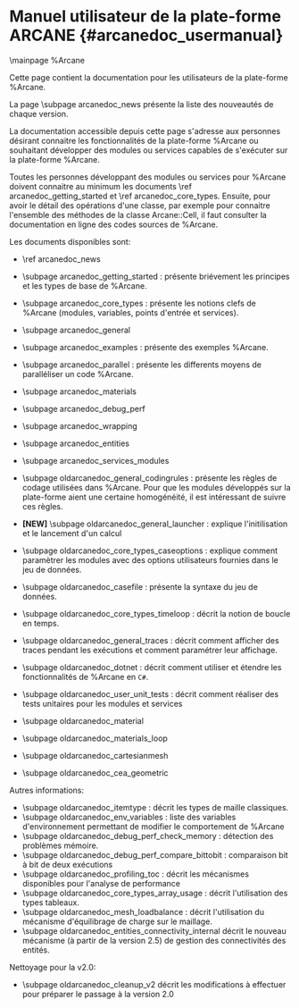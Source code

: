 ﻿# Manuel utilisateur de la plate-forme ARCANE {#arcanedoc_usermanual}

\mainpage %Arcane

Cette page contient la documentation pour les utilisateurs de la plate-forme %Arcane.

La page \subpage arcanedoc_news présente la liste des nouveautés de chaque version.

La documentation accessible depuis cette page s'adresse aux personnes
désirant connaitre les fonctionnalités de la plate-forme %Arcane ou
souhaitant développer des modules ou services capables de s'exécuter
sur la plate-forme %Arcane.

Toutes les personnes développant des modules ou services pour %Arcane
doivent connaitre au minimum les documents \ref arcanedoc_getting_started et
\ref arcanedoc_core_types. Ensuite, pour avoir le détail des opérations
d'une classe, par exemple pour connaitre l'ensemble des méthodes de la
classe Arcane::Cell, il faut consulter la documentation en ligne des
codes sources de %Arcane.

Les documents disponibles sont:

- \ref arcanedoc_news
- \subpage arcanedoc_getting_started : présente briévement les principes et 
  les types de base de %Arcane.
- \subpage arcanedoc_core_types : présente les notions clefs de %Arcane (modules,
  variables, points d'entrée et services).
- \subpage arcanedoc_general
- \subpage arcanedoc_examples : présente des exemples %Arcane.
- \subpage arcanedoc_parallel : présente les differents moyens de paralléliser un
   code %Arcane.
- \subpage arcanedoc_materials
- \subpage arcanedoc_debug_perf
- \subpage arcanedoc_wrapping
- \subpage arcanedoc_entities
- \subpage arcanedoc_services_modules

- \subpage oldarcanedoc_general_codingrules : présente les règles de codage utilisées
   dans %Arcane. Pour que les modules développés sur la plate-forme aient
   une certaine homogénéité, il est intéressant de suivre ces règles.
- **[NEW]** \subpage oldarcanedoc_general_launcher : explique l'initilisation et le lancement d'un calcul
- \subpage oldarcanedoc_core_types_caseoptions : explique comment paramètrer les modules
   avec des options utilisateurs fournies dans le jeu de données.
- \subpage oldarcanedoc_casefile : présente la syntaxe du jeu de données.
- \subpage oldarcanedoc_core_types_timeloop : décrit la notion de boucle en temps.
- \subpage oldarcanedoc_general_traces : décrit comment afficher des traces pendant les
   exécutions et comment paramétrer leur affichage.
- \subpage oldarcanedoc_dotnet : décrit comment utiliser et étendre les fonctionnalités de %Arcane en `C#`.
- \subpage oldarcanedoc_user_unit_tests : décrit comment réaliser des tests unitaires pour les modules et services
- \subpage oldarcanedoc_material
- \subpage oldarcanedoc_materials_loop
- \subpage oldarcanedoc_cartesianmesh
- \subpage oldarcanedoc_cea_geometric

Autres informations:

- \subpage oldarcanedoc_itemtype : décrit les types de maille classiques.
- \subpage oldarcanedoc_env_variables : liste des variables d'environnement permettant de modifier le comportement de %Arcane
- \subpage oldarcanedoc_debug_perf_check_memory : détection des problèmes mémoire.
- \subpage oldarcanedoc_debug_perf_compare_bittobit : comparaison bit à bit de deux exécutions
- \subpage oldarcanedoc_profiling_toc : décrit les mécanismes disponibles pour l'analyse de performance
- \subpage oldarcanedoc_core_types_array_usage : décrit l'utilisation des types tableaux.
- \subpage oldarcanedoc_mesh_loadbalance : décrit l'utilisation du mécanisme d'équilibrage de charge sur le maillage.
- \subpage oldarcanedoc_entities_connectivity_internal décrit le nouveau mécanisme (à partir de la version 2.5) de gestion des connectivités des entités.

Nettoyage pour la v2.0:

- \subpage oldarcanedoc_cleanup_v2 décrit les modifications à effectuer pour préparer le passage à la version 2.0
